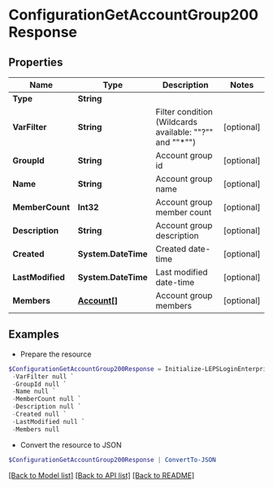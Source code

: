 # ConfigurationGetAccountGroup200Response
## Properties

Name | Type | Description | Notes
------------ | ------------- | ------------- | -------------
**Type** | **String** |  | 
**VarFilter** | **String** | Filter condition (Wildcards available: &quot;&quot;?&quot;&quot; and &quot;&quot;*&quot;&quot;) | [optional] 
**GroupId** | **String** | Account group id | [optional] 
**Name** | **String** | Account group name | [optional] 
**MemberCount** | **Int32** | Account group member count | [optional] 
**Description** | **String** | Account group description | [optional] 
**Created** | **System.DateTime** | Created date-time | [optional] 
**LastModified** | **System.DateTime** | Last modified date-time | [optional] 
**Members** | [**Account[]**](Account.md) | Account group members | [optional] 

## Examples

- Prepare the resource
```powershell
$ConfigurationGetAccountGroup200Response = Initialize-LEPSLoginEnterpriseConfigurationGetAccountGroup200Response  -Type null `
 -VarFilter null `
 -GroupId null `
 -Name null `
 -MemberCount null `
 -Description null `
 -Created null `
 -LastModified null `
 -Members null
```

- Convert the resource to JSON
```powershell
$ConfigurationGetAccountGroup200Response | ConvertTo-JSON
```

[[Back to Model list]](../README.md#documentation-for-models) [[Back to API list]](../README.md#documentation-for-api-endpoints) [[Back to README]](../README.md)

